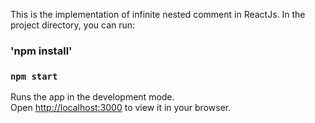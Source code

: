This is the implementation of infinite nested comment in ReactJs.
In the project directory, you can run:
### 'npm install'

### `npm start`

Runs the app in the development mode.\
Open [http://localhost:3000](http://localhost:3000) to view it in your browser.



